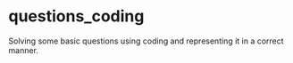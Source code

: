 # questions_coding
Solving some basic questions using coding and representing it in a correct manner.
